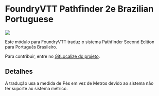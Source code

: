 # FoundryVTT Pathfinder 2e Brazilian Portuguese

<a href="https://gitlocalize.com/repo/9365/pt-BR?utm_source=badge"> <img src="https://gitlocalize.com/repo/9365/pt-BR/badge.svg" /> </a>

Este módulo para FoundryVTT traduz o sistema Pathfinder Second Edition para Português Brasileiro.

Para contribuir, entre no [GitLocalize do projeto](https://gitlocalize.com/repo/9365).

## Detalhes
A tradução usa a medida de Pés em vez de Metros devido ao sistema não ter suporte ao sistema métrico.
